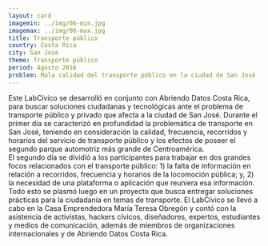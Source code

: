 ```yaml
---
layout: card
imagemin: ../img/06-min.jpg
imagemax: ../img/06-max.jpg
title: Transporte público
country: Costa Rica
city: San José
theme: Transporte público
period: Agosto 2016
problem: Mala calidad del transporte público en la ciudad de San José
---
```


Este LabCívico se desarrolló en conjunto con Abriendo Datos Costa Rica, para buscar soluciones ciudadanas y tecnológicas ante el problema de transporte público y privado que afecta a la ciudad de San José.
Durante el primer día se caracterizó en profundidad la problemática de transporte en San José, teniendo en consideración la calidad, frecuencia, recorridos y horarios del servicio de transporte público y los efectos de poseer el segundo parque automotriz más grande de Centroamérica.   
El segundo día se dividió a los participantes para trabajar en dos grandes focos relacionados con el transporte público: 1) la falta de información en relación a recorridos, frecuencia y horarios de la locomoción pública; y, 2) la necesidad de una plataforma o aplicación que reuniera esa información. Todo esto se plasmó luego en un proyecto que busca entregar soluciones prácticas para la ciudadanía en temas de transporte.
El LabCívico se llevó a cabo en la Casa Emprendedora María Teresa Obregón y contó con la asistencia de activistas, hackers cívicos, diseñadores, expertos, estudiantes y medios de comunicación, además de miembros de organizaciones internacionales y de Abriendo Datos Costa Rica.
